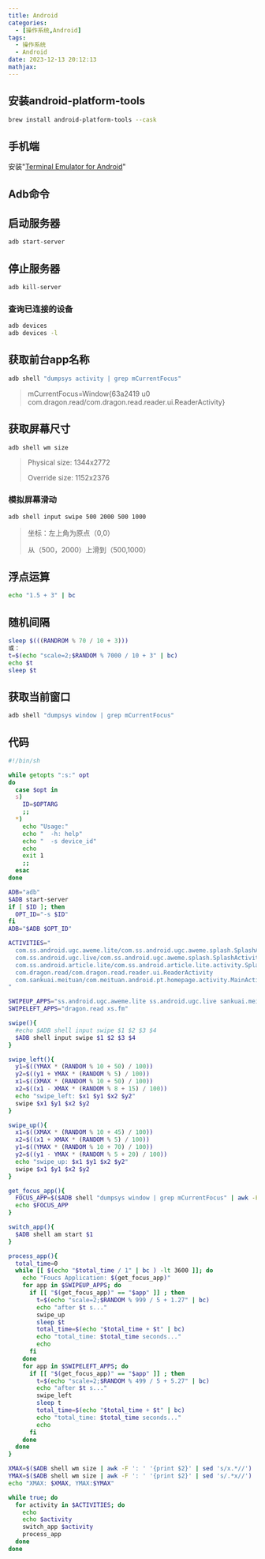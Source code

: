 ```yaml
---
title: Android
categories:
  - [操作系统,Android]
tags:
  - 操作系统
  - Android
date: 2023-12-13 20:12:13
mathjax:
---
```


## 安装android-platform-tools

```bash
brew install android-platform-tools --cask
```

## 手机端

安装"[Terminal Emulator for Android](https://jackpal.github.io/Android-Terminal-Emulator/)"

## Adb命令

## 启动服务器

```bash
adb start-server
```

## 停止服务器

```bash
adb kill-server
```

### 查询已连接的设备

```bash
adb devices
adb devices -l
```

## 获取前台app名称

```bash
adb shell "dumpsys activity | grep mCurrentFocus"
```

> mCurrentFocus=Window{63a2419 u0 com.dragon.read/com.dragon.read.reader.ui.ReaderActivity}

## 获取屏幕尺寸

```bash
adb shell wm size
```

> Physical size: 1344x2772
>
> Override size: 1152x2376

### 模拟屏幕滑动

```bash
adb shell input swipe 500 2000 500 1000
```

> 坐标：左上角为原点（0,0）
>
> 从（500，2000）上滑到（500,1000）

## 浮点运算

```bash
echo "1.5 + 3" | bc
```



## 随机间隔

```bash
sleep $(((RANDROM % 70 / 10 + 3)))
或：
t=$(echo "scale=2;$RANDOM % 7000 / 10 + 3" | bc)
echo $t
sleep $t
```

## 获取当前窗口

```bash
adb shell "dumpsys window | grep mCurrentFocus"
```



## 代码

```bash
#!/bin/sh

while getopts ":s:" opt
do
  case $opt in
  s)
    ID=$OPTARG
    ;;
  *)
    echo "Usage:"
    echo "  -h: help"
    echo "  -s device_id" 
    echo
    exit 1
    ;;
  esac
done

ADB="adb"
$ADB start-server
if [ $ID ]; then
  OPT_ID="-s $ID"
fi
ADB="$ADB $OPT_ID"

ACTIVITIES="
  com.ss.android.ugc.aweme.lite/com.ss.android.ugc.aweme.splash.SplashActivity
  com.ss.android.ugc.live/com.ss.android.ugc.aweme.splash.SplashActivity
  com.ss.android.article.lite/com.ss.android.article.lite.activity.SplashActivity
  com.dragon.read/com.dragon.read.reader.ui.ReaderActivity
  com.sankuai.meituan/com.meituan.android.pt.homepage.activity.MainActivity
"

SWIPEUP_APPS="ss.android.ugc.aweme.lite ss.android.ugc.live sankuai.meituan ss.android.article.lite cat.readall"
SWIPELEFT_APPS="dragon.read xs.fm" 

swipe(){
  #echo $ADB shell input swipe $1 $2 $3 $4
  $ADB shell input swipe $1 $2 $3 $4
}

swipe_left(){
  y1=$((YMAX * (RANDOM % 10 + 50) / 100))
  y2=$((y1 + YMAX * (RANDOM % 5) / 100))
  x1=$((XMAX * (RANDOM % 10 + 50) / 100))
  x2=$((x1 - XMAX * (RANDOM % 8 + 15) / 100))
  echo "swipe_left: $x1 $y1 $x2 $y2"
  swipe $x1 $y1 $x2 $y2
}

swipe_up(){
  x1=$((XMAX * (RANDOM % 10 + 45) / 100))
  x2=$((x1 + XMAX * (RANDOM % 5) / 100))
  y1=$((YMAX * (RANDOM % 10 + 70) / 100))
  y2=$((y1 - YMAX * (RANDOM % 5 + 20) / 100))
  echo "swipe_up: $x1 $y1 $x2 $y2"
  swipe $x1 $y1 $x2 $y2
}

get_focus_app(){
  FOCUS_APP=$($ADB shell "dumpsys window | grep mCurrentFocus" | awk -F 'com\.|/' '{print $2}')
  echo $FOCUS_APP
}

switch_app(){
  $ADB shell am start $1
}

process_app(){
  total_time=0
  while [[ $(echo "$total_time / 1" | bc ) -lt 3600 ]]; do
    echo "Foucs Application: $(get_focus_app)"
    for app in $SWIPEUP_APPS; do
      if [[ "$(get_focus_app)" == "$app" ]] ; then 
        t=$(echo "scale=2;$RANDOM % 999 / 5 + 1.27" | bc)
        echo "after $t s..."
        swipe_up 
        sleep $t
        total_time=$(echo "$total_time + $t" | bc)
        echo "total_time: $total_time seconds..."
        echo
      fi
    done
    for app in $SWIPELEFT_APPS; do
      if [[ "$(get_focus_app)" == "$app" ]] ; then 
        t=$(echo "scale=2;$RANDOM % 499 / 5 + 5.27" | bc)
        echo "after $t s..."
        swipe_left
        sleep t
        total_time=$(echo "$total_time + $t" | bc)
        echo "total_time: $total_time seconds..."
        echo
      fi
    done
  done
}

XMAX=$($ADB shell wm size | awk -F ': ' '{print $2}' | sed 's/x.*//')
YMAX=$($ADB shell wm size | awk -F ': ' '{print $2}' | sed 's/.*x//')
echo "XMAX: $XMAX, YMAX:$YMAX"

while true; do
  for activity in $ACTIVITIES; do
    echo
    echo $activity
    switch_app $activity
    process_app
  done
done
```

